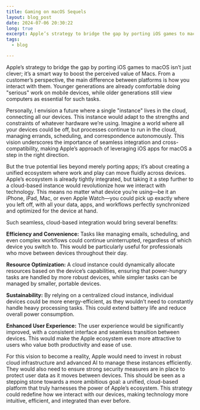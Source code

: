 ```yaml
---
title: Gaming on macOS Sequels
layout: blog_post
date: 2024-07-06 20:30:22
long: true
excerpt: Apple’s strategy to bridge the gap by porting iOS games to macOS isn’t just clever; it’s a smart way to boost the perceived value of Macs. From a customer’s perspective, the main difference between platforms is how you interact with them. Younger generations are already comfortable doing "serious" work on mobile devices, while older generations still view computers as essential for such tasks.
tags:
  - blog

---
```


Apple’s strategy to bridge the gap by porting iOS games to macOS isn’t just clever; it’s a smart way to boost the perceived value of Macs. From a customer’s perspective, the main difference between platforms is how you interact with them. Younger generations are already comfortable doing "serious" work on mobile devices, while older generations still view computers as essential for such tasks.

Personally, I envision a future where a single "instance" lives in the cloud, connecting all our devices. This instance would adapt to the strengths and constraints of whatever hardware we’re using. Imagine a world where all your devices could be off, but processes continue to run in the cloud, managing errands, scheduling, and correspondence autonomously. This vision underscores the importance of seamless integration and cross-compatibility, making Apple’s approach of leveraging iOS apps for macOS a step in the right direction.

But the true potential lies beyond merely porting apps; it’s about creating a unified ecosystem where work and play can move fluidly across devices. Apple’s ecosystem is already tightly integrated, but taking it a step further to a cloud-based instance would revolutionize how we interact with technology. This means no matter what device you’re using—be it an iPhone, iPad, Mac, or even Apple Watch—you could pick up exactly where you left off, with all your data, apps, and workflows perfectly synchronized and optimized for the device at hand.

Such seamless, cloud-based integration would bring several benefits:

**Efficiency and Convenience:** Tasks like managing emails, scheduling, and even complex workflows could continue uninterrupted, regardless of which device you switch to. This would be particularly useful for professionals who move between devices throughout their day.

**Resource Optimization:** A cloud instance could dynamically allocate resources based on the device’s capabilities, ensuring that power-hungry tasks are handled by more robust devices, while simpler tasks can be managed by smaller, portable devices.

**Sustainability:** By relying on a centralized cloud instance, individual devices could be more energy-efficient, as they wouldn’t need to constantly handle heavy processing tasks. This could extend battery life and reduce overall power consumption.

**Enhanced User Experience:** The user experience would be significantly improved, with a consistent interface and seamless transition between devices. This would make the Apple ecosystem even more attractive to users who value both productivity and ease of use.

For this vision to become a reality, Apple would need to invest in robust cloud infrastructure and advanced AI to manage these instances efficiently. They would also need to ensure strong security measures are in place to protect user data as it moves between devices. This should be seen as a stepping stone towards a more ambitious goal: a unified, cloud-based platform that truly harnesses the power of Apple’s ecosystem. This strategy could redefine how we interact with our devices, making technology more intuitive, efficient, and integrated than ever before.
